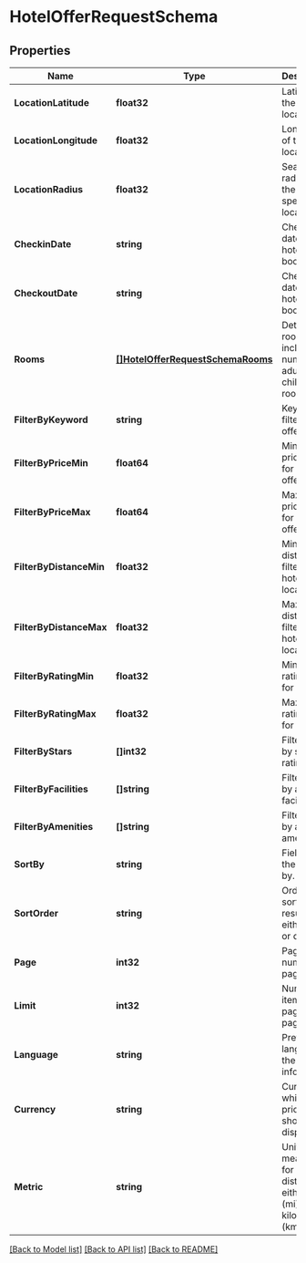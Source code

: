 # HotelOfferRequestSchema

## Properties
Name | Type | Description | Notes
------------ | ------------- | ------------- | -------------
**LocationLatitude** | **float32** | Latitude of the hotel location. | [optional] [default to null]
**LocationLongitude** | **float32** | Longitude of the hotel location. | [optional] [default to null]
**LocationRadius** | **float32** | Search radius from the specified location. | [optional] [default to null]
**CheckinDate** | **string** | Check-in date for the hotel booking. | [optional] [default to null]
**CheckoutDate** | **string** | Check-out date for the hotel booking. | [optional] [default to null]
**Rooms** | [**[]HotelOfferRequestSchemaRooms**](HotelOfferRequestSchema_rooms.md) | Details of rooms including number of adults and children per room. | [optional] [default to null]
**FilterByKeyword** | **string** | Keyword to filter hotel offers. | [optional] [default to null]
**FilterByPriceMin** | **float64** | Minimum price filter for hotel offers. | [optional] [default to null]
**FilterByPriceMax** | **float64** | Maximum price filter for hotel offers. | [optional] [default to null]
**FilterByDistanceMin** | **float32** | Minimum distance filter for hotel location. | [optional] [default to null]
**FilterByDistanceMax** | **float32** | Maximum distance filter for hotel location. | [optional] [default to null]
**FilterByRatingMin** | **float32** | Minimum rating filter for hotels. | [optional] [default to null]
**FilterByRatingMax** | **float32** | Maximum rating filter for hotels. | [optional] [default to null]
**FilterByStars** | **[]int32** | Filter hotels by star ratings. | [optional] [default to null]
**FilterByFacilities** | **[]string** | Filter hotels by available facilities. | [optional] [default to null]
**FilterByAmenities** | **[]string** | Filter hotels by available amenities. | [optional] [default to null]
**SortBy** | **string** | Field to sort the results by. | [optional] [default to null]
**SortOrder** | **string** | Order to sort the results, either asc or desc. | [optional] [default to null]
**Page** | **int32** | Page number for pagination. | [optional] [default to null]
**Limit** | **int32** | Number of items per page for pagination. | [optional] [default to null]
**Language** | **string** | Preferred language of the hotel information. | [optional] [default to null]
**Currency** | **string** | Currency in which prices should be displayed. | [optional] [default to null]
**Metric** | **string** | Unit of measure for distance, either miles (mi) or kilometers (km). | [optional] [default to null]

[[Back to Model list]](../README.md#documentation-for-models) [[Back to API list]](../README.md#documentation-for-api-endpoints) [[Back to README]](../README.md)

